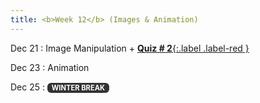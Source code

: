 ```yaml
---
title: <b>Week 12</b> (Images & Animation)
---
```


Dec 21
: Image Manipulation + [**Quiz # 2**{:.label .label-red }](#)


Dec 23
: Animation

Dec 25
: <span style="background:#333;color:#fff;font-weight:700;padding:0.1em 0.6em;border-radius:6px;display:inline-block;font-size:0.8em;">
  WINTER BREAK
</span>

